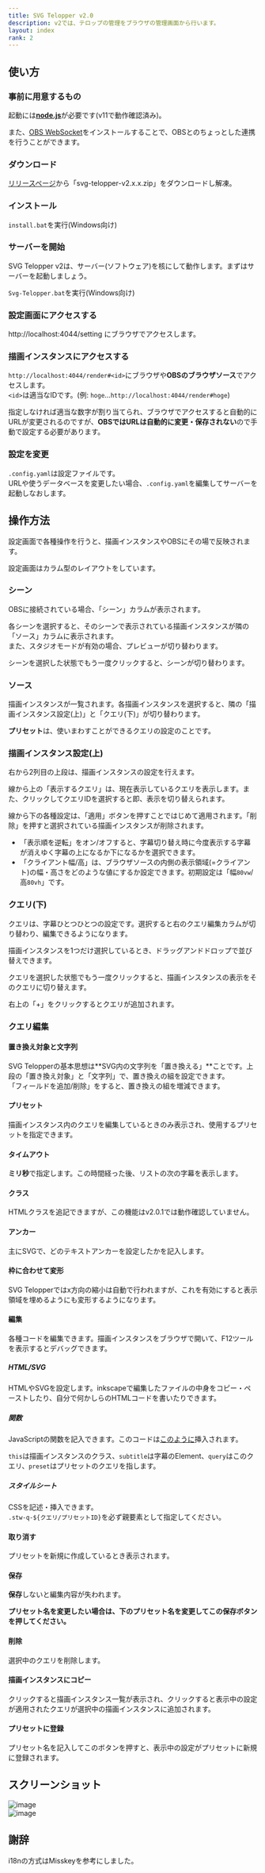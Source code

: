 ```yaml
---
title: SVG Telopper v2.0
description: v2では、テロップの管理をブラウザの管理画面から行います。
layout: index
rank: 2
---
```

## 使い方
### 事前に用意するもの
起動には[**node.js**](https://nodejs.org/ja/)が必要です(v11で動作確認済み)。

また、[OBS WebSocket](https://github.com/Palakis/obs-websocket/releases/tag/4.4.0)をインストールすることで、OBSとのちょっとした連携を行うことができます。

### ダウンロード
[リリースページ](https://github.com/tamaina/svg-telopper/releases)から「svg-telopper-v2.x.x.zip」をダウンロードし解凍。

### インストール
`install.bat`を実行(Windows向け)

### サーバーを開始
SVG Telopper v2は、サーバー(ソフトウェア)を核にして動作します。まずはサーバーを起動しましょう。

`Svg-Telopper.bat`を実行(Windows向け)

### 設定画面にアクセスする
http://localhost:4044/setting にブラウザでアクセスします。

### 描画インスタンスにアクセスする
`http://localhost:4044/render#<id>`にブラウザや**OBSのブラウザソース**でアクセスします。  
`<id>`は適当なIDです。(例: `hoge`…`http://localhost:4044/render#hoge`)

指定しなければ適当な数字が割り当てられ、ブラウザでアクセスすると自動的にURLが変更されるのですが、**OBSではURLは自動的に変更・保存されない**ので手動で設定する必要があります。

### 設定を変更
`.config.yaml`は設定ファイルです。  
URLや使うデータベースを変更したい場合、`.config.yaml`を編集してサーバーを起動しなおします。

## 操作方法
設定画面で各種操作を行うと、描画インスタンスやOBSにその場で反映されます。

設定画面はカラム型のレイアウトをしています。

### シーン
OBSに接続されている場合、「シーン」カラムが表示されます。

各シーンを選択すると、そのシーンで表示されている描画インスタンスが隣の「ソース」カラムに表示されます。  
また、スタジオモードが有効の場合、プレビューが切り替わります。

シーンを選択した状態でもう一度クリックすると、シーンが切り替わります。

### ソース
描画インスタンスが一覧されます。各描画インスタンスを選択すると、隣の「描画インスタンス設定(上)」と「クエリ(下)」が切り替わります。

**プリセット**は、使いまわすことができるクエリの設定のことです。

### 描画インスタンス設定(上)
右から2列目の上段は、描画インスタンスの設定を行えます。

線から上の「表示するクエリ」は、現在表示しているクエリを表示します。また、クリックしてクエリIDを選択すると即、表示を切り替えられます。

線から下の各種設定は、「適用」ボタンを押すことではじめて適用されます。「削除」を押すと選択されている描画インスタンスが削除されます。

- 「表示順を逆転」をオン/オフすると、字幕切り替え時に今度表示する字幕が消えゆく字幕の上になるか下になるかを選択できます。
- 「クライアント幅/高」は、ブラウザソースの内側の表示領域(=クライアント)の幅・高さをどのような値にするか設定できます。初期設定は「幅`80vw`/高`80vh`」です。

### クエリ(下)
クエリは、字幕ひとつひとつの設定です。選択すると右のクエリ編集カラムが切り替わり、編集できるようになります。

描画インスタンスを1つだけ選択しているとき、ドラッグアンドドロップで並び替えできます。

クエリを選択した状態でもう一度クリックすると、描画インスタンスの表示をそのクエリに切り替えます。

右上の「+」をクリックするとクエリが追加されます。

### クエリ編集
#### 置き換え対象と文字列
SVG Telopperの基本思想は**SVG内の文字列を「置き換える」**ことです。上段の「置き換え対象」と「文字列」で、置き換えの組を設定できます。  
「フィールドを追加/削除」をすると、置き換えの組を増減できます。

#### プリセット
描画インスタンス内のクエリを編集しているときのみ表示され、使用するプリセットを指定できます。

#### タイムアウト
**ミリ秒**で指定します。この時間経った後、リストの次の字幕を表示します。

#### クラス
HTMLクラスを追記できますが、この機能はv2.0.1では動作確認していません。

#### アンカー
主にSVGで、どのテキストアンカーを設定したかを記入します。

#### 枠に合わせて変形
SVG Telopperではx方向の縮小は自動で行われますが、これを有効にすると表示領域を埋めるようにも変形するようになります。

#### 編集
各種コードを編集できます。描画インスタンスをブラウザで開いて、F12ツールを表示するとデバッグできます。

##### HTML/SVG
HTMLやSVGを設定します。inkscapeで編集したファイルの中身をコピー・ペーストしたり、自分で何かしらのHTMLコードを書いたりできます。

##### 関数
JavaScriptの関数を記入できます。このコードは[このように](https://github.com/tamaina/svg-telopper/blob/master/src/clients/scripts/stw.ts#L308-L311)挿入されます。

`this`は描画インスタンスのクラス、`subtitle`は字幕のElement、`query`はこのクエリ、`preset`はプリセットのクエリを指します。

##### スタイルシート
CSSを記述・挿入できます。  
`.stw-q-${クエリ/プリセットID}`を必ず親要素として指定してください。

#### 取り消す
プリセットを新規に作成しているとき表示されます。

#### 保存
**保存**しないと編集内容が失われます。

**プリセット名を変更したい場合は、下のプリセット名を変更してこの保存ボタンを押してください。**

#### 削除
選択中のクエリを削除します。

#### 描画インスタンスにコピー
クリックすると描画インスタンス一覧が表示され、クリックすると表示中の設定が適用されたクエリが選択中の描画インスタンスに追加されます。

#### プリセットに登録
プリセット名を記入してこのボタンを押すと、表示中の設定がプリセットに新規に登録されます。  

## スクリーンショット
![image](https://user-images.githubusercontent.com/7973572/53215085-71918c80-3692-11e9-8b21-64c95441897c.png)  
![image](https://user-images.githubusercontent.com/7973572/53215150-adc4ed00-3692-11e9-9ff0-a03f2925fdad.png)

## 謝辞
i18nの方式はMisskeyを参考にしました。
